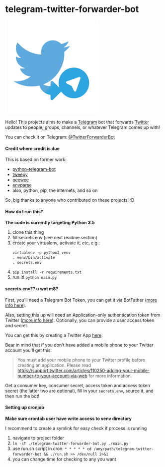 # telegram-twitter-forwarder-bot
![logo](logo/logo.png)

Hello! This projects aims to make a [Telegram](https://telegram.org) bot that forwards [Twitter](https://twitter.com/) updates to people, groups, channels, or whatever Telegram comes up with!

You can check it on Telegram: [@TwitterForwarderBot](https://telegram.me/TwitterForwarderBot)

#### Credit where credit is due

This is based on former work:
- [python-telegram-bot](https://github.com/leandrotoledo/python-telegram-bot)
- [tweepy](https://github.com/tweepy/tweepy)
- [peewee](https://github.com/coleifer/peewee)
- [envparse](https://github.com/rconradharris/envparse)
- also, python, pip, the internets, and so on


So, big thanks to anyone who contributed on these projects! :D

#### How do I run this?

**The code is currently targeting Python 3.5**

1. clone this thing
2. fill secrets.env (see next readme section)
3. create your virtualenv, activate it, etc, e.g.:
    ```
    virtualenv -p python3 venv
    . venv/bin/activate
    . secrets.env
    ```
4. `pip install -r requirements.txt`
5. run it! `python main.py`

#### secrets.env?? u wot m8?

First, you'll need a Telegram Bot Token, you can get it via BotFather ([more info here](https://core.telegram.org/bots)).

Also, setting this up will need an Application-only authentication token from Twitter ([more info here](https://dev.twitter.com/oauth/application-only)). Optionally, you can provide a user access token and secret.

You can get this by creating a Twitter App [here](https://apps.twitter.com/).

Bear in mind that if you don't have added a mobile phone to your Twitter account you'll get this:

>You must add your mobile phone to your Twitter profile before creating an application. Please read https://support.twitter.com/articles/110250-adding-your-mobile-number-to-your-account-via-web for more information.

Get a consumer key, consumer secret, access token and access token secret (the latter two are optional), fill in your `secrets.env`, source it, and then run the bot!

#### Setting up cronjob

**Make sure crontab user have write access to venv directory**

I recommend to create a symlink for easy check if process is running
1. navigate to project folder
2. `ln -sT ./telegram-twitter-forwarder-bot.py ./main.py`
3. use run.sh script in cron:
`* * * * * cd /any/path/telegram-twitter-forwarder-bot && ./run.sh >> /dev/null 2>&1`
4. you can change time for checking to any you want
